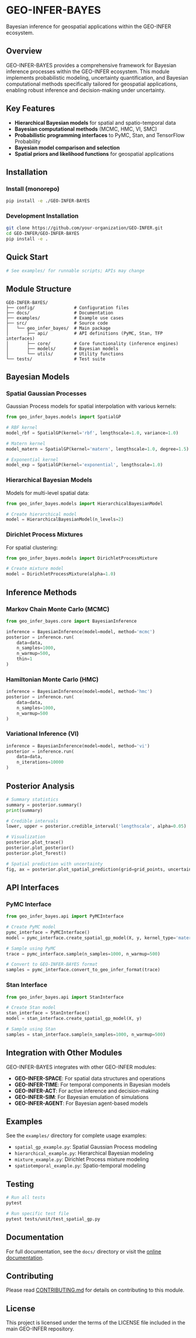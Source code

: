 # GEO-INFER-BAYES

Bayesian inference for geospatial applications within the GEO-INFER ecosystem.

## Overview

GEO-INFER-BAYES provides a comprehensive framework for Bayesian inference processes within the GEO-INFER ecosystem. This module implements probabilistic modeling, uncertainty quantification, and Bayesian computational methods specifically tailored for geospatial applications, enabling robust inference and decision-making under uncertainty.

## Key Features

- **Hierarchical Bayesian models** for spatial and spatio-temporal data
- **Bayesian computational methods** (MCMC, HMC, VI, SMC)
- **Probabilistic programming interfaces** to PyMC, Stan, and TensorFlow Probability
- **Bayesian model comparison and selection**
- **Spatial priors and likelihood functions** for geospatial applications

## Installation

### Install (monorepo)

```bash
pip install -e ./GEO-INFER-BAYES
```

### Development Installation

```bash
git clone https://github.com/your-organization/GEO-INFER.git
cd GEO-INFER/GEO-INFER-BAYES
pip install -e .
```

## Quick Start

```python
# See examples/ for runnable scripts; APIs may change
```

## Module Structure

```
GEO-INFER-BAYES/
├── config/               # Configuration files
├── docs/                 # Documentation
├── examples/             # Example use cases
├── src/                  # Source code
│   └── geo_infer_bayes/  # Main package
│       ├── api/          # API definitions (PyMC, Stan, TFP interfaces)
│       ├── core/         # Core functionality (inference engines)
│       ├── models/       # Bayesian models
│       └── utils/        # Utility functions
└── tests/                # Test suite
```

## Bayesian Models

### Spatial Gaussian Processes

Gaussian Process models for spatial interpolation with various kernels:

```python
from geo_infer_bayes.models import SpatialGP

# RBF kernel
model_rbf = SpatialGP(kernel='rbf', lengthscale=1.0, variance=1.0)

# Matern kernel
model_matern = SpatialGP(kernel='matern', lengthscale=1.0, degree=1.5)

# Exponential kernel
model_exp = SpatialGP(kernel='exponential', lengthscale=1.0)
```

### Hierarchical Bayesian Models

Models for multi-level spatial data:

```python
from geo_infer_bayes.models import HierarchicalBayesianModel

# Create hierarchical model
model = HierarchicalBayesianModel(n_levels=2)
```

### Dirichlet Process Mixtures

For spatial clustering:

```python
from geo_infer_bayes.models import DirichletProcessMixture

# Create mixture model
model = DirichletProcessMixture(alpha=1.0)
```

## Inference Methods

### Markov Chain Monte Carlo (MCMC)

```python
from geo_infer_bayes.core import BayesianInference

inference = BayesianInference(model=model, method='mcmc')
posterior = inference.run(
    data=data,
    n_samples=1000,
    n_warmup=500,
    thin=1
)
```

### Hamiltonian Monte Carlo (HMC)

```python
inference = BayesianInference(model=model, method='hmc')
posterior = inference.run(
    data=data,
    n_samples=1000,
    n_warmup=500
)
```

### Variational Inference (VI)

```python
inference = BayesianInference(model=model, method='vi')
posterior = inference.run(
    data=data,
    n_iterations=10000
)
```

## Posterior Analysis

```python
# Summary statistics
summary = posterior.summary()
print(summary)

# Credible intervals
lower, upper = posterior.credible_interval('lengthscale', alpha=0.05)  # 95% CI

# Visualization
posterior.plot_trace()
posterior.plot_posterior()
posterior.plot_forest()

# Spatial prediction with uncertainty
fig, ax = posterior.plot_spatial_prediction(grid=grid_points, uncertainty=True)
```

## API Interfaces

### PyMC Interface

```python
from geo_infer_bayes.api import PyMCInterface

# Create PyMC model
pymc_interface = PyMCInterface()
model = pymc_interface.create_spatial_gp_model(X, y, kernel_type='matern')

# Sample using PyMC
trace = pymc_interface.sample(n_samples=1000, n_warmup=500)

# Convert to GEO-INFER-BAYES format
samples = pymc_interface.convert_to_geo_infer_format(trace)
```

### Stan Interface

```python
from geo_infer_bayes.api import StanInterface

# Create Stan model
stan_interface = StanInterface()
model = stan_interface.create_spatial_gp_model(X, y)

# Sample using Stan
samples = stan_interface.sample(n_samples=1000, n_warmup=500)
```

## Integration with Other Modules

GEO-INFER-BAYES integrates with other GEO-INFER modules:

- **GEO-INFER-SPACE**: For spatial data structures and operations
- **GEO-INFER-TIME**: For temporal components in Bayesian models
- **GEO-INFER-ACT**: For active inference and decision-making
- **GEO-INFER-SIM**: For Bayesian emulation of simulations
- **GEO-INFER-AGENT**: For Bayesian agent-based models

## Examples

See the `examples/` directory for complete usage examples:

- `spatial_gp_example.py`: Spatial Gaussian Process modeling
- `hierarchical_example.py`: Hierarchical Bayesian modeling
- `mixture_example.py`: Dirichlet Process mixture modeling
- `spatiotemporal_example.py`: Spatio-temporal modeling

## Testing

```bash
# Run all tests
pytest

# Run specific test file
pytest tests/unit/test_spatial_gp.py
```

## Documentation

For full documentation, see the `docs/` directory or visit the [online documentation](https://your-organization.github.io/GEO-INFER-BAYES/).

## Contributing

Please read [CONTRIBUTING.md](../CONTRIBUTING.md) for details on contributing to this module.

## License

This project is licensed under the terms of the LICENSE file included in the main GEO-INFER repository. 